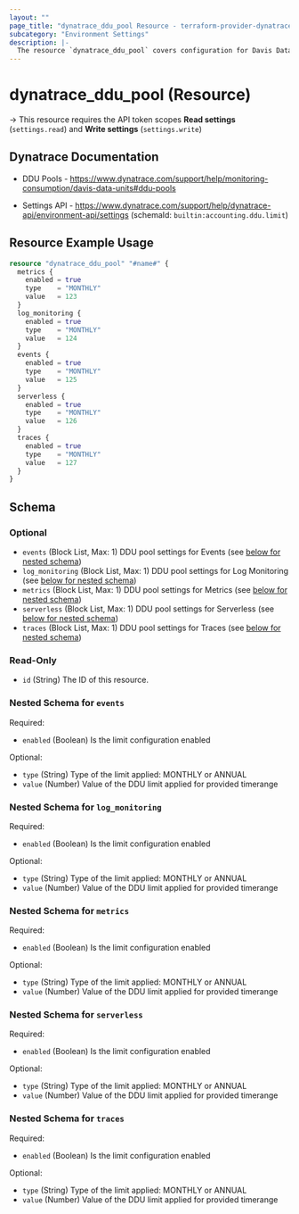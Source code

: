 ```yaml
---
layout: ""
page_title: "dynatrace_ddu_pool Resource - terraform-provider-dynatrace"
subcategory: "Environment Settings"
description: |-
  The resource `dynatrace_ddu_pool` covers configuration for Davis Data Unit Pools
---
```


# dynatrace_ddu_pool (Resource)

-> This resource requires the API token scopes **Read settings** (`settings.read`) and **Write settings** (`settings.write`)

## Dynatrace Documentation

- DDU Pools - https://www.dynatrace.com/support/help/monitoring-consumption/davis-data-units#ddu-pools

- Settings API - https://www.dynatrace.com/support/help/dynatrace-api/environment-api/settings (schemaId: `builtin:accounting.ddu.limit`)

## Resource Example Usage

```terraform
resource "dynatrace_ddu_pool" "#name#" {
  metrics {
    enabled = true
    type    = "MONTHLY"
    value   = 123
  }
  log_monitoring {
    enabled = true
    type    = "MONTHLY"
    value   = 124
  }
  events {
    enabled = true
    type    = "MONTHLY"
    value   = 125
  }
  serverless {
    enabled = true
    type    = "MONTHLY"
    value   = 126
  }
  traces {
    enabled = true
    type    = "MONTHLY"
    value   = 127
  }
}
```

<!-- schema generated by tfplugindocs -->
## Schema

### Optional

- `events` (Block List, Max: 1) DDU pool settings for Events (see [below for nested schema](#nestedblock--events))
- `log_monitoring` (Block List, Max: 1) DDU pool settings for Log Monitoring (see [below for nested schema](#nestedblock--log_monitoring))
- `metrics` (Block List, Max: 1) DDU pool settings for Metrics (see [below for nested schema](#nestedblock--metrics))
- `serverless` (Block List, Max: 1) DDU pool settings for Serverless (see [below for nested schema](#nestedblock--serverless))
- `traces` (Block List, Max: 1) DDU pool settings for Traces (see [below for nested schema](#nestedblock--traces))

### Read-Only

- `id` (String) The ID of this resource.

<a id="nestedblock--events"></a>
### Nested Schema for `events`

Required:

- `enabled` (Boolean) Is the limit configuration enabled

Optional:

- `type` (String) Type of the limit applied: MONTHLY or ANNUAL
- `value` (Number) Value of the DDU limit applied for provided timerange


<a id="nestedblock--log_monitoring"></a>
### Nested Schema for `log_monitoring`

Required:

- `enabled` (Boolean) Is the limit configuration enabled

Optional:

- `type` (String) Type of the limit applied: MONTHLY or ANNUAL
- `value` (Number) Value of the DDU limit applied for provided timerange


<a id="nestedblock--metrics"></a>
### Nested Schema for `metrics`

Required:

- `enabled` (Boolean) Is the limit configuration enabled

Optional:

- `type` (String) Type of the limit applied: MONTHLY or ANNUAL
- `value` (Number) Value of the DDU limit applied for provided timerange


<a id="nestedblock--serverless"></a>
### Nested Schema for `serverless`

Required:

- `enabled` (Boolean) Is the limit configuration enabled

Optional:

- `type` (String) Type of the limit applied: MONTHLY or ANNUAL
- `value` (Number) Value of the DDU limit applied for provided timerange


<a id="nestedblock--traces"></a>
### Nested Schema for `traces`

Required:

- `enabled` (Boolean) Is the limit configuration enabled

Optional:

- `type` (String) Type of the limit applied: MONTHLY or ANNUAL
- `value` (Number) Value of the DDU limit applied for provided timerange